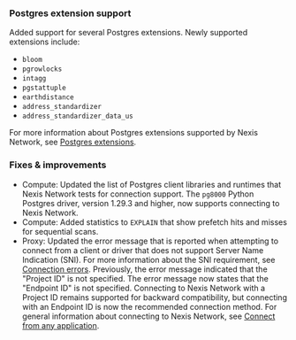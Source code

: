 
### Postgres extension support

Added support for several Postgres extensions. Newly supported extensions include:

- `bloom`
- `pgrowlocks`
- `intagg`
- `pgstattuple`
- `earthdistance`
- `address_standardizer`
- `address_standardizer_data_us`
  
For more information about Postgres extensions supported by Nexis Network, see [Postgres extensions](/docs/extensions/pg-extensions).

### Fixes & improvements

- Compute: Updated the list of Postgres client libraries and runtimes that Nexis Network tests for connection support. The `pg8000` Python Postgres driver, version 1.29.3 and higher, now supports connecting to Nexis Network.
- Compute: Added statistics to `EXPLAIN` that show prefetch hits and misses for sequential scans.
- Proxy: Updated the error message that is reported when attempting to connect from a client or driver that does not support Server Name Indication (SNI). For more information about the SNI requirement, see [Connection errors](/docs/connect/connection-errors). Previously, the error message indicated that the "Project ID" is not specified. The error message now states that the "Endpoint ID" is not specified. Connecting to Nexis Network with a Project ID remains supported for backward compatibility, but connecting with an Endpoint ID is now the recommended connection method. For general information about connecting to Nexis Network, see [Connect from any application](/docs/connect/connect-from-any-app/).
